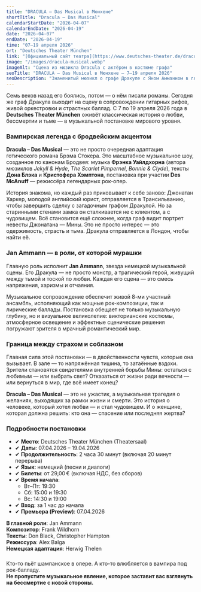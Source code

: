 ```yaml
---
title: "DRACULA – Das Musical в Мюнхене"
shortTitle: "Dracula – Das Musical"
calendarStartDate: "2026-04-07"
calendarEndDate: "2026-04-19"
date: "2026-04-07"
endDate: "2026-04-19"
time: "07–19 апреля 2026"
ort: "Deutsches Theater München"
link: "[Официальный сайт театра](https://www.deutsches-theater.de/dracula/)"
image: "/images/dracula-musical.webp"
imageAlt: "Сцена из мюзикла Dracula с актёром в костюме графа"
seoTitle: "DRACULA – Das Musical в Мюнхене — 7–19 апреля 2026"
seoDescription: "Знаменитый мюзикл о графе Дракуле с Яном Амманном в главной роли: живая музыка, готическая атмосфера, рок и трагическая история любви. Билеты уже в продаже!"
---
```


Семь веков назад его боялись, потом — о нём писали романы. Сегодня же граф Дракула выходит на сцену в сопровождении гитарных рифов, живой оркестровки и страстных баллад. С 7 по 19 апреля 2026 года в **Deutsches Theater München** оживёт классическая история о любви, бессмертии и тьме — в музыкальной постановке мирового уровня.

### Вампирская легенда с бродвейским акцентом

**Dracula – Das Musical** — это не просто очередная адаптация готического романа Брэма Стокера. Это масштабное музыкальное шоу, созданное по канонам Бродвея: музыка **Фрэнка Уайлдхорна** (автора мюзиклов *Jekyll & Hyde*, *The Scarlet Pimpernel*, *Bonnie & Clyde*), тексты **Дона Блэка** и **Кристофера Хэмптона**, постановка при участии **Des McAnuff** — режиссёра легендарных рок-опер.

История знакома, но каждый раз приковывает к себе заново: Джонатан Харкер, молодой английский юрист, отправляется в Трансильванию, чтобы завершить сделку с загадочным графом Дракулой. Но за старинными стенами замка он сталкивается не с клиентом, а с чудовищем. Всё становится ещё сложнее, когда граф видит портрет невесты Джонатана — Мины. Это не просто интерес — это одержимость, страсть и тьма. Дракула отправляется в Лондон, чтобы найти её.

### Jan Ammann — в роли, от которой мурашки

Главную роль исполнит **Jan Ammann**, звезда немецкой музыкальной сцены. Его Дракула — не просто монстр, а трагический герой, живущий между тьмой и тоской по любви. Каждая его сцена — это смесь напряжения, харизмы и отчаяния.

Музыкальное сопровождение обеспечит живой 8-ми участный ансамбль, исполняющий как мощные рок-композиции, так и лирические баллады. Постановка обещает не только музыкальную глубину, но и визуальное великолепие: викторианские костюмы, атмосферное освещение и эффектные сценические решения погружают зрителя в мрачный романтический мир.

### Граница между страхом и соблазном

Главная сила этой постановки — в двойственности чувств, которые она вызывает. В зале — то напряжённая тишина, то затаённые вздохи. Зрители становятся свидетелями внутренней борьбы Мины: остаться с любимым — или выбрать свет? Отказаться от жизни ради вечности — или вернуться в мир, где всё имеет конец?

**Dracula – Das Musical** — это не ужастик, а музыкальная трагедия о желаниях, выходящих за рамки жизни и смерти. Это история о человеке, который хотел любви — и стал чудовищем. И о женщине, которая должна решить: кто она — спасение или последняя жертва?

### Подробности постановки

- ✔ **Место**: Deutsches Theater München (Theatersaal)  
- ✔ **Даты**: 07.04.2026 – 19.04.2026  
- ✔ **Продолжительность**: 2 часа 30 минут (включая 20 минут перерыва)  
- ✔ **Язык**: немецкий (песни и диалоги)  
- ✔ **Билеты**: от 29,00 € (включая НДС, без сборов)  
- ✔ **Время начала**:  
  - Вт–Пт: 19:30  
  - Сб: 15:00 и 19:30  
  - Вс: 14:30 и 19:00  
- ✔ **Вход**: за 1 час до начала  
- ✔ **Премьера (Preview)**: 07.04.2026  

**В главной роли**: Jan Ammann  
**Композитор**: Frank Wildhorn  
**Тексты**: Don Black, Christopher Hampton  
**Режиссура**: Alex Balga  
**Немецкая адаптация**: Herwig Thelen

###

Кто-то пьёт шампанское в опере. А кто-то влюбляется в вампира под рок-балладу.  
**Не пропустите музыкальное явление, которое заставит вас взглянуть на бессмертие с новой стороны.**
